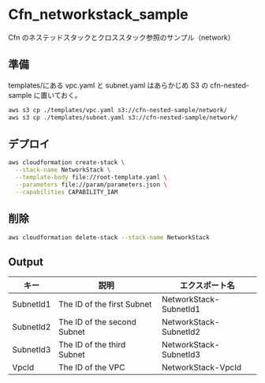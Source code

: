 # Cfn_networkstack_sample

Cfn のネステッドスタックとクロススタック参照のサンプル（network）

## 準備

templates/にある vpc.yaml と subnet.yaml はあらかじめ S3 の cfn-nested-sample に置いておく。

```bash
aws s3 cp ./templates/vpc.yaml s3://cfn-nested-sample/network/
aws s3 cp ./templates/subnet.yaml s3://cfn-nested-sample/network/
```

## デプロイ

```bash
aws cloudformation create-stack \
  --stack-name NetworkStack \
  --template-body file://root-template.yaml \
  --parameters file://param/parameters.json \
  --capabilities CAPABILITY_IAM
```

## 削除

```bash
aws cloudformation delete-stack --stack-name NetworkStack
```

## Output

| キー      | 説明                        | エクスポート名         |
| --------- | --------------------------- | ---------------------- |
| SubnetId1 | The ID of the first Subnet  | NetworkStack-SubnetId1 |
| SubnetId2 | The ID of the second Subnet | NetworkStack-SubnetId2 |
| SubnetId3 | The ID of the third Subnet  | NetworkStack-SubnetId3 |
| VpcId     | The ID of the VPC           | NetworkStack-VpcId     |
